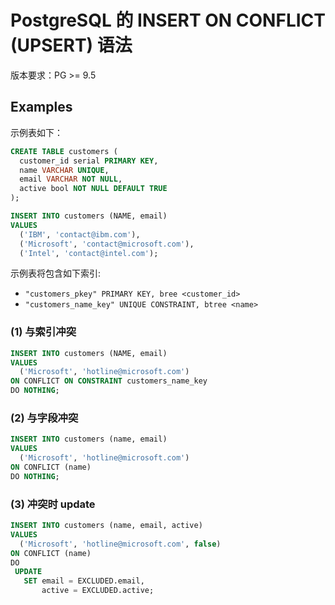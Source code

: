 # PostgreSQL 的 INSERT ON CONFLICT (UPSERT) 语法

版本要求：PG >= 9.5

## Examples

示例表如下：

```sql
CREATE TABLE customers (
  customer_id serial PRIMARY KEY,
  name VARCHAR UNIQUE,
  email VARCHAR NOT NULL,
  active bool NOT NULL DEFAULT TRUE
);

INSERT INTO customers (NAME, email)
VALUES
  ('IBM', 'contact@ibm.com'),
  ('Microsoft', 'contact@microsoft.com'),
  ('Intel', 'contact@intel.com');
```

示例表将包含如下索引:

+ `"customers_pkey" PRIMARY KEY, bree <customer_id>`
+ `"customers_name_key" UNIQUE CONSTRAINT, btree <name>`

### (1) 与索引冲突

```sql
INSERT INTO customers (NAME, email)
VALUES
  ('Microsoft', 'hotline@microsoft.com')
ON CONFLICT ON CONSTRAINT customers_name_key
DO NOTHING;
```

### (2) 与字段冲突

```sql
INSERT INTO customers (name, email)
VALUES
  ('Microsoft', 'hotline@microsoft.com')
ON CONFLICT (name)
DO NOTHING;
```

### (3) 冲突时 update

```sql
INSERT INTO customers (name, email, active)
VALUES
  ('Microsoft', 'hotline@microsoft.com', false)
ON CONFLICT (name)
DO
 UPDATE
   SET email = EXCLUDED.email,
       active = EXCLUDED.active;
```
